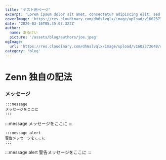 ```yaml
---
title: 'テスト用ページ'
excerpt: 'Lorem ipsum dolor sit amet, consectetur adipiscing elit, sed do eiusmod tempor incididunt ut labore et dolore magna aliqua. Praesent elementum facilisis leo vel fringilla est ullamcorper eget. At imperdiet dui accumsan sit amet nulla facilities morbi tempus.'
coverImage: 'https://res.cloudinary.com/dh6slvqlx/image/upload/v1602373648/sample.jpg'
date: '2020-03-16T05:35:07.322Z'
author:
  name: あるけい
  picture: '/assets/blog/authors/joe.jpeg'
ogImage:
  url: 'https://res.cloudinary.com/dh6slvqlx/image/upload/v1602373648/sample.jpg'
category: 'blog'
---
```


# Zenn 独自の記法

### メッセージ

```
:::message
メッセージをここに
:::
```

:::message
メッセージをここに
:::

```
:::message alert
警告メッセージをここに
:::
```

:::message alert
警告メッセージをここに
:::